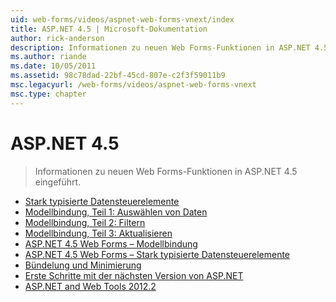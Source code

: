 ```yaml
---
uid: web-forms/videos/aspnet-web-forms-vnext/index
title: ASP.NET 4.5 | Microsoft-Dokumentation
author: rick-anderson
description: Informationen zu neuen Web Forms-Funktionen in ASP.NET 4.5 eingeführt.
ms.author: riande
ms.date: 10/05/2011
ms.assetid: 98c78dad-22bf-45cd-807e-c2f3f59011b9
msc.legacyurl: /web-forms/videos/aspnet-web-forms-vnext
msc.type: chapter
---
```

<a name="aspnet-45"></a>ASP.NET 4.5
====================
> Informationen zu neuen Web Forms-Funktionen in ASP.NET 4.5 eingeführt.


- [Stark typisierte Datensteuerelemente](aspnet-vnext-videos-strongly-typed-data-controls.md)
- [Modellbindung, Teil 1: Auswählen von Daten](aspnet-vnext-videos-model-binding-part-1-selecting-data.md)
- [Modellbindung, Teil 2: Filtern](aspnet-vnext-videos-model-binding-part-2-filtering.md)
- [Modellbindung, Teil 3: Aktualisieren](aspnet-vnext-videos-model-binding-part-3-updating.md)
- [ASP.NET 4.5 Web Forms – Modellbindung](aspnet-45-web-forms-model-binding.md)
- [ASP.NET 4.5 Web Forms – Stark typisierte Datensteuerelemente](aspnet-45-web-forms-strong-typed-data-controls.md)
- [Bündelung und Minimierung](aspnet-vnext-videos-bundling-and-minification.md)
- [Erste Schritte mit der nächsten Version von ASP.NET](getting-started-with-the-next-version-of-aspnet.md)
- [ASP.NET and Web Tools 2012.2](aspnet-and-web-tools-20122.md)
